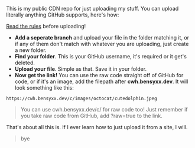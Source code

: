 This is my public CDN repo for just uploading my stuff. You can upload literally anything GitHub supports, here's how:

[Read the rules](https://github.com/bensyxx/cdn/blob/main/RULES.md) before uploading!

- **Add a seperate branch** and upload your file in the folder matching it, or if any of them don't match with whatever you are uploading, just create a new folder.
- **Find your folder**. This is your GitHub username, it's required or it get's deleted.
- **Upload your file**. Simple as that. Save it in your folder.
- **Now get the link!** You can use the raw code straight off of GitHub for code, or if it's an image, add the filepath after **cwh.bensyxx.dev**. It will look something like this:

```
https://cwh.bensyxx.dev/c/images/octocat/cutedolphin.jpeg
```

> You can use cwh.bensyxx.dev/c/ for raw code too! Just remember if you take raw code from GitHub, add ?raw=true to the link.

That's about all this is. If I ever learn how to just upload it from a site, I will.

> bye
